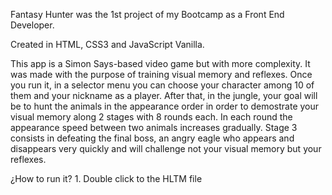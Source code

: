 
Fantasy Hunter was the 1st project of my Bootcamp as a Front End Developer.

Created in HTML, CSS3 and JavaScript Vanilla.

This app is a Simon Says-based video game but with more complexity. It was made with the purpose of training visual memory and reflexes. Once you run it, in a selector menu you can choose your character among 10 of them and your nickname as a player. After that, in the jungle, your goal will be to hunt the animals in the appearance order in order to demostrate your visual memory along 2 stages with 8 rounds each. In each round the appearance speed between two animals increases gradually. Stage 3 consists in defeating the final boss, an angry eagle who appears and disappears very quickly and will challenge not your visual memory but your reflexes.

¿How to run it?
    1. Double click to the HLTM file



